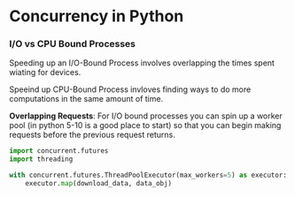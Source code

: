 # Concurrency in Python

### I/O vs CPU Bound Processes

Speeding up an I/O-Bound Process involves overlapping the times spent wiating for devices.

Speeind up CPU-Bound Process invloves finding ways to do more computations in the same amount of time.

**Overlapping Requests**: For I/O bound processes you can spin up a worker pool (in python 5-10 is a good place to start)
so that you can begin making requests before the previous request returns.

```python
import concurrent.futures
import threading

with concurrent.futures.ThreadPoolExecutor(max_workers=5) as executor:
    executor.map(download_data, data_obj)
```



